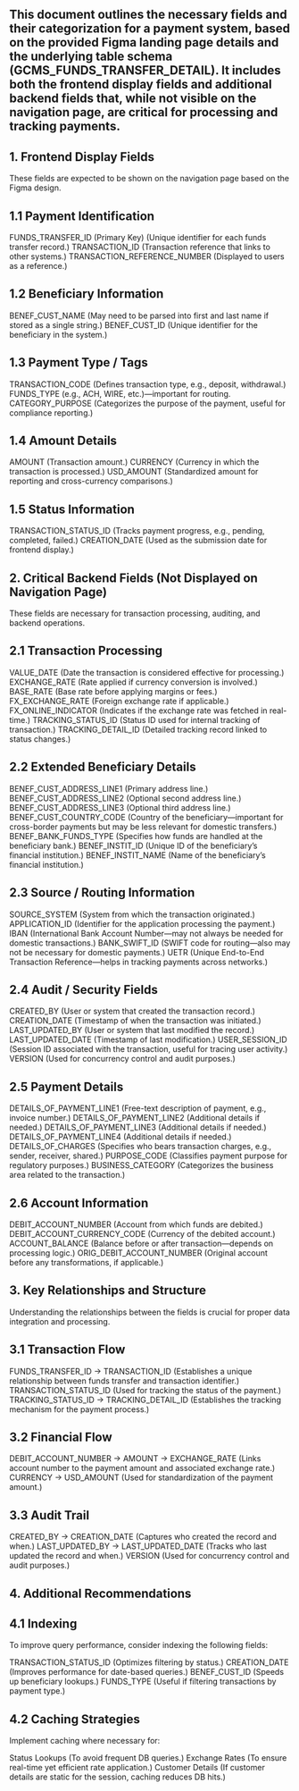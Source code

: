 ## This document outlines the necessary fields and their categorization for a payment system, based on the provided Figma landing page details and the underlying table schema (GCMS_FUNDS_TRANSFER_DETAIL). It includes both the frontend display fields and additional backend fields that, while not visible on the navigation page, are critical for processing and tracking payments.

## 1. Frontend Display Fields
These fields are expected to be shown on the navigation page based on the Figma design.

## 1.1 Payment Identification
FUNDS_TRANSFER_ID (Primary Key) (Unique identifier for each funds transfer record.)
TRANSACTION_ID (Transaction reference that links to other systems.)
TRANSACTION_REFERENCE_NUMBER (Displayed to users as a reference.)
## 1.2 Beneficiary Information
BENEF_CUST_NAME (May need to be parsed into first and last name if stored as a single string.)
BENEF_CUST_ID (Unique identifier for the beneficiary in the system.)
## 1.3 Payment Type / Tags
  TRANSACTION_CODE (Defines transaction type, e.g., deposit, withdrawal.)
  FUNDS_TYPE (e.g., ACH, WIRE, etc.)—important for routing.
  CATEGORY_PURPOSE (Categorizes the purpose of the payment, useful for compliance reporting.)
## 1.4 Amount Details
  AMOUNT (Transaction amount.)
  CURRENCY (Currency in which the transaction is processed.)
  USD_AMOUNT (Standardized amount for reporting and cross-currency comparisons.)
## 1.5 Status Information
TRANSACTION_STATUS_ID (Tracks payment progress, e.g., pending, completed, failed.)
CREATION_DATE (Used as the submission date for frontend display.)
## 2. Critical Backend Fields (Not Displayed on Navigation Page)
These fields are necessary for transaction processing, auditing, and backend operations.

## 2.1 Transaction Processing
VALUE_DATE (Date the transaction is considered effective for processing.)
EXCHANGE_RATE (Rate applied if currency conversion is involved.)
BASE_RATE (Base rate before applying margins or fees.)
FX_EXCHANGE_RATE (Foreign exchange rate if applicable.)
FX_ONLINE_INDICATOR (Indicates if the exchange rate was fetched in real-time.)
TRACKING_STATUS_ID (Status ID used for internal tracking of transaction.)
TRACKING_DETAIL_ID (Detailed tracking record linked to status changes.)
## 2.2 Extended Beneficiary Details
BENEF_CUST_ADDRESS_LINE1 (Primary address line.)
BENEF_CUST_ADDRESS_LINE2 (Optional second address line.)
BENEF_CUST_ADDRESS_LINE3 (Optional third address line.)
BENEF_CUST_COUNTRY_CODE (Country of the beneficiary—important for cross-border payments but may be less relevant for domestic transfers.)
BENEF_BANK_FUNDS_TYPE (Specifies how funds are handled at the beneficiary bank.)
BENEF_INSTIT_ID (Unique ID of the beneficiary’s financial institution.)
BENEF_INSTIT_NAME (Name of the beneficiary’s financial institution.)
## 2.3 Source / Routing Information
SOURCE_SYSTEM (System from which the transaction originated.)
APPLICATION_ID (Identifier for the application processing the payment.)
IBAN (International Bank Account Number—may not always be needed for domestic transactions.)
BANK_SWIFT_ID (SWIFT code for routing—also may not be necessary for domestic payments.)
UETR (Unique End-to-End Transaction Reference—helps in tracking payments across networks.)
## 2.4 Audit / Security Fields
CREATED_BY (User or system that created the transaction record.)
CREATION_DATE (Timestamp of when the transaction was initiated.)
LAST_UPDATED_BY (User or system that last modified the record.)
LAST_UPDATED_DATE (Timestamp of last modification.)
USER_SESSION_ID (Session ID associated with the transaction, useful for tracing user activity.)
VERSION (Used for concurrency control and audit purposes.)
## 2.5 Payment Details
DETAILS_OF_PAYMENT_LINE1 (Free-text description of payment, e.g., invoice number.)
DETAILS_OF_PAYMENT_LINE2 (Additional details if needed.)
DETAILS_OF_PAYMENT_LINE3 (Additional details if needed.)
DETAILS_OF_PAYMENT_LINE4 (Additional details if needed.)
DETAILS_OF_CHARGES (Specifies who bears transaction charges, e.g., sender, receiver, shared.)
PURPOSE_CODE (Classifies payment purpose for regulatory purposes.)
BUSINESS_CATEGORY (Categorizes the business area related to the transaction.)
## 2.6 Account Information
DEBIT_ACCOUNT_NUMBER (Account from which funds are debited.)
DEBIT_ACCOUNT_CURRENCY_CODE (Currency of the debited account.)
ACCOUNT_BALANCE (Balance before or after transaction—depends on processing logic.)
ORIG_DEBIT_ACCOUNT_NUMBER (Original account before any transformations, if applicable.)
## 3. Key Relationships and Structure
Understanding the relationships between the fields is crucial for proper data integration and processing.

## 3.1 Transaction Flow
FUNDS_TRANSFER_ID → TRANSACTION_ID (Establishes a unique relationship between funds transfer and transaction identifier.)
TRANSACTION_STATUS_ID (Used for tracking the status of the payment.)
TRACKING_STATUS_ID → TRACKING_DETAIL_ID (Establishes the tracking mechanism for the payment process.)
## 3.2 Financial Flow
DEBIT_ACCOUNT_NUMBER → AMOUNT → EXCHANGE_RATE (Links account number to the payment amount and associated exchange rate.)
CURRENCY → USD_AMOUNT (Used for standardization of the payment amount.)
## 3.3 Audit Trail
CREATED_BY → CREATION_DATE (Captures who created the record and when.)
LAST_UPDATED_BY → LAST_UPDATED_DATE (Tracks who last updated the record and when.)
VERSION (Used for concurrency control and audit purposes.)
## 4. Additional Recommendations
## 4.1 Indexing
To improve query performance, consider indexing the following fields:

TRANSACTION_STATUS_ID (Optimizes filtering by status.)
CREATION_DATE (Improves performance for date-based queries.)
BENEF_CUST_ID (Speeds up beneficiary lookups.)
FUNDS_TYPE (Useful if filtering transactions by payment type.)
## 4.2 Caching Strategies
Implement caching where necessary for:

Status Lookups (To avoid frequent DB queries.)
Exchange Rates (To ensure real-time yet efficient rate application.)
Customer Details (If customer details are static for the session, caching reduces DB hits.)
